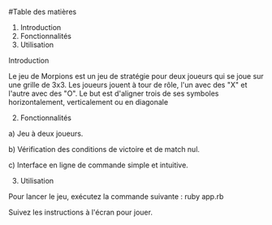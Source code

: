 #Table des matières

1) Introduction
2) Fonctionnalités
3) Utilisation

 Introduction

Le jeu de Morpions est un jeu de stratégie pour deux joueurs qui se joue sur une grille de 3x3. Les joueurs jouent à tour de rôle, l'un avec des "X" et l'autre avec des "O". Le but est d'aligner trois de ses symboles horizontalement, verticalement ou en diagonale

2) Fonctionnalités

a) Jeu à deux joueurs.

b) Vérification des conditions de 
victoire et de match nul.

c) Interface en ligne de commande simple et intuitive.


3) Utilisation

Pour lancer le jeu, exécutez la commande suivante :
ruby app.rb

Suivez les instructions à l'écran pour jouer.

